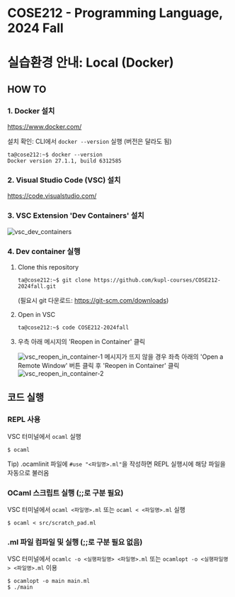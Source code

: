 # COSE212 - Programming Language, 2024 Fall
# 실습환경 안내: Local (Docker)

## HOW TO
### 1. Docker 설치
https://www.docker.com/

설치 확인: CLI에서 `docker --version` 실행 (버전은 달라도 됨)
```console
ta@cose212:~$ docker --version
Docker version 27.1.1, build 6312585
```

### 2. Visual Studio Code (VSC) 설치
https://code.visualstudio.com/

### 3. VSC Extension 'Dev Containers' 설치
![vsc_dev_containers](https://github.com/user-attachments/assets/ac0da2cb-cd10-4a23-8df5-0dd78d46be5b)

### 4. Dev container 실행
1. Clone this repository
    ```console
    ta@cose212:~$ git clone https://github.com/kupl-courses/COSE212-2024fall.git
    ```
    (필요시 git 다운로드: https://git-scm.com/downloads)
2. Open in VSC
    ```console
    ta@cose212:~$ code COSE212-2024fall
    ```
3. 우측 아래 메시지의 'Reopen in Container' 클릭

    ![vsc_reopen_in_container-1](https://github.com/user-attachments/assets/589d4a6c-ad83-4750-b7b2-e48c1651e198)
    메시지가 뜨지 않을 경우 좌측 아래의 'Open a Remote Window' 버튼 클릭 후 'Reopen in Container' 클릭
    ![vsc_reopen_in_container-2](https://github.com/user-attachments/assets/dfa43967-b0cc-4087-8d64-f2b2c58ecde4)

## 코드 실행
### REPL 사용
VSC 터미널에서 `ocaml` 실행
```console
$ ocaml
```
Tip) .ocamlinit 파일에 `#use "<파일명>.ml"`을 작성하면 REPL 실행시에 해당 파일을 자동으로 불러옴

### OCaml 스크립트 실행 (;;로 구분 필요)
VSC 터미널에서 `ocaml <파일명>.ml` 또는 `ocaml < <파일명>.ml` 실행
```console
$ ocaml < src/scratch_pad.ml
```

### .ml 파일 컴파일 및 실행 (;;로 구분 필요 없음)
VSC 터미널에서 `ocamlc -o <실행파일명> <파일명>.ml` 또는 `ocamlopt -o <실행파일명> <파일명>.ml` 이용
```console
$ ocamlopt -o main main.ml
$ ./main
```